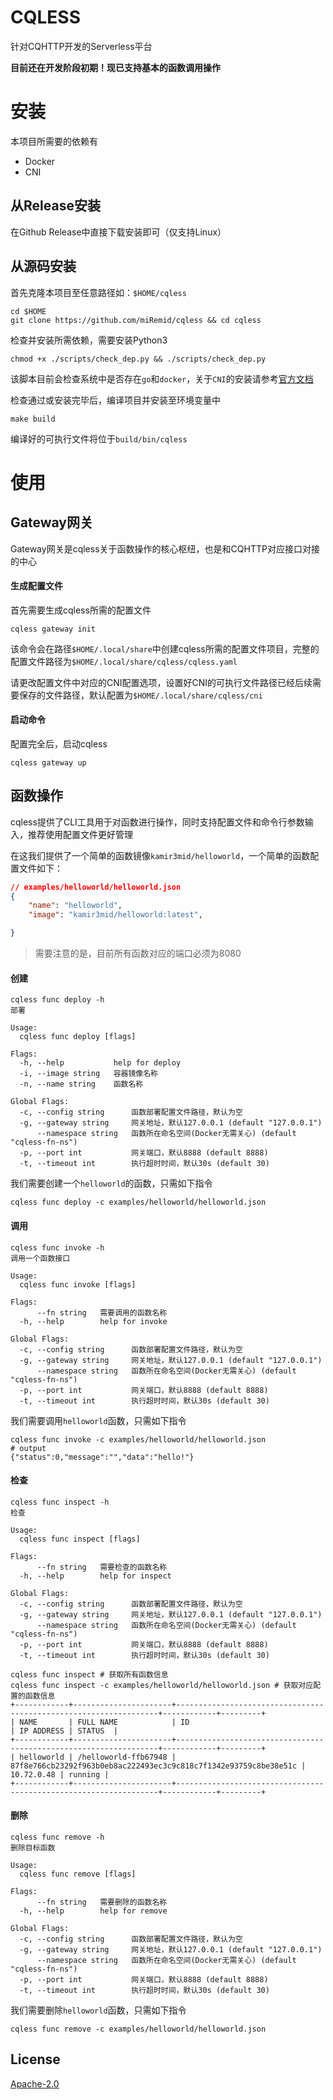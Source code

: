 # CQLESS
针对CQHTTP开发的Serverless平台

**目前还在开发阶段初期！现已支持基本的函数调用操作**

# 安装

本项目所需要的依赖有
- Docker
- CNI

## 从Release安装
在Github Release中直接下载安装即可（仅支持Linux）

## 从源码安装
首先克隆本项目至任意路径如：`$HOME/cqless`
```shell
cd $HOME
git clone https://github.com/miRemid/cqless && cd cqless
```

检查并安装所需依赖，需要安装Python3

```shell
chmod +x ./scripts/check_dep.py && ./scripts/check_dep.py
```

该脚本目前会检查系统中是否存在`go`和`docker`，关于`CNI`的安装请参考[官方文档](https://github.com/containernetworking/cni)

检查通过或安装完毕后，编译项目并安装至环境变量中

```
make build
```

编译好的可执行文件将位于`build/bin/cqless`

# 使用

## Gateway网关
Gateway网关是cqless关于函数操作的核心枢纽，也是和CQHTTP对应接口对接的中心

#### 生成配置文件

首先需要生成cqless所需的配置文件
```shell
cqless gateway init
```
该命令会在路径`$HOME/.local/share`中创建cqless所需的配置文件项目，完整的配置文件路径为`$HOME/.local/share/cqless/cqless.yaml`

请更改配置文件中对应的CNI配置选项，设置好CNI的可执行文件路径已经后续需要保存的文件路径，默认配置为`$HOME/.local/share/cqless/cni`

#### 启动命令
配置完全后，启动cqless
```shell
cqless gateway up
```

## 函数操作
cqless提供了CLI工具用于对函数进行操作，同时支持配置文件和命令行参数输入，推荐使用配置文件更好管理

在这我们提供了一个简单的函数镜像`kamir3mid/helloworld`，一个简单的函数配置文件如下：
```json
// examples/helloworld/helloworld.json
{
    "name": "helloworld",
    "image": "kamir3mid/helloworld:latest",

}
```
> 需要注意的是，目前所有函数对应的端口必须为8080

#### 创建

```shell
cqless func deploy -h
部署

Usage:
  cqless func deploy [flags]

Flags:
  -h, --help           help for deploy
  -i, --image string   容器镜像名称
  -n, --name string    函数名称

Global Flags:
  -c, --config string      函数部署配置文件路径，默认为空
  -g, --gateway string     网关地址，默认127.0.0.1 (default "127.0.0.1")
      --namespace string   函数所在命名空间(Docker无需关心) (default "cqless-fn-ns")
  -p, --port int           网关端口，默认8888 (default 8888)
  -t, --timeout int        执行超时时间，默认30s (default 30)
```
我们需要创建一个`helloworld`的函数，只需如下指令
```shell
cqless func deploy -c examples/helloworld/helloworld.json
```

#### 调用

```shell
cqless func invoke -h
调用一个函数接口

Usage:
  cqless func invoke [flags]

Flags:
      --fn string   需要调用的函数名称
  -h, --help        help for invoke

Global Flags:
  -c, --config string      函数部署配置文件路径，默认为空
  -g, --gateway string     网关地址，默认127.0.0.1 (default "127.0.0.1")
      --namespace string   函数所在命名空间(Docker无需关心) (default "cqless-fn-ns")
  -p, --port int           网关端口，默认8888 (default 8888)
  -t, --timeout int        执行超时时间，默认30s (default 30)
```
我们需要调用`helloworld`函数，只需如下指令
```shell
cqless func invoke -c examples/helloworld/helloworld.json
# output
{"status":0,"message":"","data":"hello!"}
```
#### 检查
```shell
cqless func inspect -h                                   
检查

Usage:
  cqless func inspect [flags]

Flags:
      --fn string   需要检查的函数名称
  -h, --help        help for inspect

Global Flags:
  -c, --config string      函数部署配置文件路径，默认为空
  -g, --gateway string     网关地址，默认127.0.0.1 (default "127.0.0.1")
      --namespace string   函数所在命名空间(Docker无需关心) (default "cqless-fn-ns")
  -p, --port int           网关端口，默认8888 (default 8888)
  -t, --timeout int        执行超时时间，默认30s (default 30)
```
```shell
cqless func inspect # 获取所有函数信息
cqless func inspect -c examples/helloworld/helloworld.json # 获取对应配置的函数信息
+------------+----------------------+------------------------------------------------------------------+------------+---------+
| NAME       | FULL NAME            | ID                                                               | IP ADDRESS | STATUS  |
+------------+----------------------+------------------------------------------------------------------+------------+---------+
| helloworld | /helloworld-ffb67948 | 87f8e766cb23292f963b0eb8ac222493ec3c9c818c7f1342e93759c8be38e51c | 10.72.0.48 | running |
+------------+----------------------+------------------------------------------------------------------+------------+---------+
```

#### 删除
```shell
cqless func remove -h                                     
删除目标函数

Usage:
  cqless func remove [flags]

Flags:
      --fn string   需要删除的函数名称
  -h, --help        help for remove

Global Flags:
  -c, --config string      函数部署配置文件路径，默认为空
  -g, --gateway string     网关地址，默认127.0.0.1 (default "127.0.0.1")
      --namespace string   函数所在命名空间(Docker无需关心) (default "cqless-fn-ns")
  -p, --port int           网关端口，默认8888 (default 8888)
  -t, --timeout int        执行超时时间，默认30s (default 30)
```
我们需要删除`helloworld`函数，只需如下指令
```shell
cqless func remove -c examples/helloworld/helloworld.json
```

## License

[Apache-2.0](https://www.apache.org/licenses/LICENSE-2.0)

